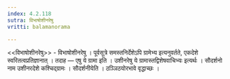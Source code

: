 ```yaml
---
index: 4.2.118
sutra: विभाषोशीनरेषु
vritti: balamanorama

---
```

<<विभाषोशीनरेषु>> - विभाषोशीनरेषु । पूर्वसूत्रे समस्तनिर्देशेऽपि ग्रामेभ्य इत्यनुवर्तते, एकदेशे स्वरितत्वप्रतिज्ञानात् । तदाह — एषु ये ग्रामा इति । उशीनरेषु ये ग्रामास्तद्विशेषवाचिभ्यः इत्यर्थः । सौदर्शनो नाम उशीनरदेशे कश्चिद्ग्रामः । सौदर्शनीयेति । ठञ्ञिठयोरभावे वृद्धाच्छः ।